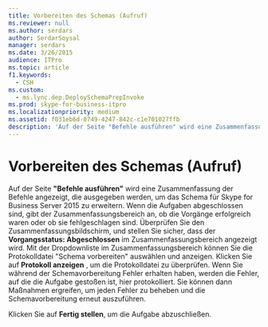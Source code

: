 ```yaml
---
title: Vorbereiten des Schemas (Aufruf)
ms.reviewer: null
ms.author: serdars
author: SerdarSoysal
manager: serdars
ms.date: 3/26/2015
audience: ITPro
ms.topic: article
f1.keywords:
  - CSH
ms.custom:
  - ms.lync.dep.DeploySchemaPrepInvoke
ms.prod: skype-for-business-itpro
ms.localizationpriority: medium
ms.assetid: f031eb6d-0749-4247-842c-c1e701027ffb
description: 'Auf der Seite "Befehle ausführen" wird eine Zusammenfassung der Befehle angezeigt, die ausgegeben werden, um das Schema für Skype for Business Server 2015 zu erweitern. Wenn die Aufgaben abgeschlossen sind, gibt der Zusammenfassungsbereich an, ob die Vorgänge erfolgreich waren oder ob sie fehlgeschlagen sind. Überprüfen Sie den Zusammenfassungsbildschirm, und stellen Sie sicher, dass der Vorgangsstatus: Abgeschlossen im Zusammenfassungsbereich angezeigt wird. Mit der Dropdownliste im Zusammenfassungsbereich können Sie die Protokolldatei "Schema vorbereiten" auswählen und anzeigen. Klicken Sie auf Protokoll anzeigen, um die Protokolldatei zu überprüfen. Wenn Sie während der Schemavorbereitung Fehler erhalten haben, werden die Fehler, auf die die Aufgabe gestoßen ist, hier protokolliert. Sie können dann Maßnahmen ergreifen, um jeden Fehler zu beheben und die Schemavorbereitung erneut auszuführen.'
---
```


# <a name="prepare-schema-invoke"></a>Vorbereiten des Schemas (Aufruf)
 
Auf der Seite **"Befehle ausführen"** wird eine Zusammenfassung der Befehle angezeigt, die ausgegeben werden, um das Schema für Skype for Business Server 2015 zu erweitern. Wenn die Aufgaben abgeschlossen sind, gibt der Zusammenfassungsbereich an, ob die Vorgänge erfolgreich waren oder ob sie fehlgeschlagen sind. Überprüfen Sie den Zusammenfassungsbildschirm, und stellen Sie sicher, dass der **Vorgangsstatus: Abgeschlossen** im Zusammenfassungsbereich angezeigt wird. Mit der Dropdownliste im Zusammenfassungsbereich können Sie die Protokolldatei "Schema vorbereiten" auswählen und anzeigen. Klicken Sie auf **Protokoll anzeigen** , um die Protokolldatei zu überprüfen. Wenn Sie während der Schemavorbereitung Fehler erhalten haben, werden die Fehler, auf die die Aufgabe gestoßen ist, hier protokolliert. Sie können dann Maßnahmen ergreifen, um jeden Fehler zu beheben und die Schemavorbereitung erneut auszuführen.
  
Klicken Sie auf **Fertig stellen**, um die Aufgabe abzuschließen.
  

